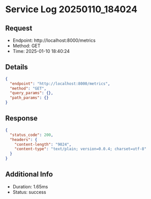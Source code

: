 # Service Log 20250110_184024

## Request
- Endpoint: http://localhost:8000/metrics
- Method: GET
- Time: 2025-01-10 18:40:24

## Details
```json
{
  "endpoint": "http://localhost:8000/metrics",
  "method": "GET",
  "query_params": {},
  "path_params": {}
}
```

## Response
```json
{
  "status_code": 200,
  "headers": {
    "content-length": "9024",
    "content-type": "text/plain; version=0.0.4; charset=utf-8"
  }
}
```

## Additional Info
- Duration: 1.65ms
- Status: success
